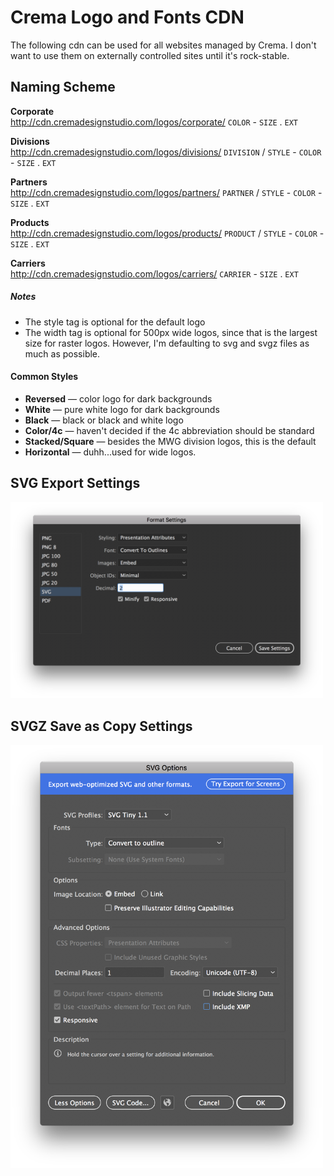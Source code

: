 # Crema Logo and Fonts CDN
The following cdn can be used for all websites managed by Crema. I don't want to use them on externally controlled sites until it's rock-stable.

## Naming Scheme

**Corporate**<br>
http://cdn.cremadesignstudio.com/logos/corporate/ `COLOR` - `SIZE` . `EXT`

**Divisions**<br>
http://cdn.cremadesignstudio.com/logos/divisions/ `DIVISION` / `STYLE` - `COLOR` - `SIZE` . `EXT`

**Partners**<br>
http://cdn.cremadesignstudio.com/logos/partners/ `PARTNER` / `STYLE` - `COLOR` - `SIZE` . `EXT`

**Products**<br>
http://cdn.cremadesignstudio.com/logos/products/ `PRODUCT` / `STYLE` - `COLOR` - `SIZE` . `EXT`

**Carriers**<br>
http://cdn.cremadesignstudio.com/logos/carriers/ `CARRIER` - `SIZE` . `EXT`

##### Notes
- The style tag is optional for the default logo
- The width tag is optional for 500px wide logos, since that is the largest size for raster logos.  However, I'm defaulting to svg and svgz files as much as possible.

#### Common Styles
- **Reversed** — color logo for dark backgrounds
- **White** — pure white logo for dark backgrounds
- **Black** — black or black and white logo
- **Color/4c** — haven't decided if the 4c abbreviation should be standard
- **Stacked/Square** — besides the MWG division logos, this is the default
- **Horizontal** — duhh...used for wide logos.

## SVG Export Settings
<img src="2018-svg-export-settings.png" width="500" alt="2018 SVG Export Settings">

## SVGZ Save as Copy Settings
<img src="2018-svgz-save-settings.png" width="500" alt="2018 SVGZ Save Copy Settings">
